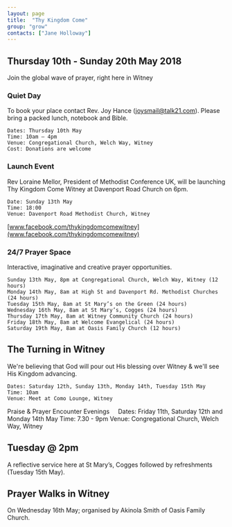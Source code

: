```yaml
---
layout: page
title:  "Thy Kingdom Come"
group: "grow"
contacts: ["Jane Holloway"]
---
```


## Thursday 10th - Sunday 20th May 2018
Join the global wave of prayer, right here in Witney

### Quiet Day
To book your place contact Rev. Joy Hance (joysmail@talk21.com). Please bring a packed lunch, notebook and Bible.
 
    Dates: Thursday 10th May
    Time: 10am – 4pm
    Venue: Congregational Church, Welch Way, Witney
    Cost: Donations are welcome
    
### Launch Event
Rev Loraine Mellor, President of Methodist Conference UK, will be launching Thy Kingdom Come Witney at Davenport Road Church on  6pm.
 
    Date: Sunday 13th May
    Time: 18:00
    Venue: Davenport Road Methodist Church, Witney

[www.facebook.com/thykingdomcomewitney](www.facebook.com/thykingdomcomewitney)

### 24/7 Prayer Space
Interactive, imaginative and creative prayer opportunities.
 
    Sunday 13th May, 8pm at Congregational Church, Welch Way, Witney (12 hours)
    Monday 14th May, 8am at High St and Davenport Rd. Methodist Churches (24 hours)
    Tuesday 15th May, 8am at St Mary’s on the Green (24 hours)
    Wednesday 16th May, 8am at St Mary’s, Cogges (24 hours)
    Thursday 17th May, 8am at Witney Community Church (24 hours)
    Friday 18th May, 8am at Welcome Evangelical (24 hours)
    Saturday 19th May, 8am at Oasis Family Church (12 hours)

## The Turning in Witney
We're believing that God will pour out His blessing over Witney & we'll see His Kingdom advancing.

    Dates: Saturday 12th, Sunday 13th, Monday 14th, Tuesday 15th May
    Time: 10am
    Venue: Meet at Como Lounge, Witney
    
Praise & Prayer Encounter Evenings
    
    Dates: Friday 11th, Saturday 12th and Monday 14th May
    Time: 7.30 - 9pm
    Venue: Congregational Church, Welch Way, Witney

## Tuesday @ 2pm 
A reflective service here at St Mary’s, Cogges followed by refreshments (Tuesday 15th May).

## Prayer Walks in Witney
On Wednesday 16th May; organised by Akinola Smith of Oasis Family Church.
